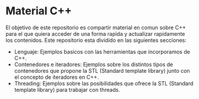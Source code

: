 # Material C++

El objetivo de este repositorio es compartir material en comun sobre C++ para el que quiera acceder de una forma rapida y actualizar rapidamente los contenidos. Este repositorio esta dividido en las siguientes secciones:

- Lenguaje: Ejemplos basicos con las herramientas que incorporamos de C++.
- Contenedores e iteradores: Ejemplos sobre los distintos tipos de contenedores que propone la STL (Standard template library) junto con el concepto de iteradores en C++.
- Threading: Ejemplos sobre las posibilidades que ofrece la STL (Standard template library) para trabajar con threads.